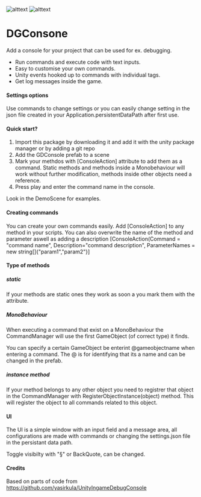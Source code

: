 ![alttext](https://img.shields.io/badge/Unity%20version-2022-lightgrey&?style=for-the-badge&logo=unity&color=lightgray) ![alttext](https://img.shields.io/badge/O.S-Windiws%2011-lightgrey&?style=for-the-badge&color=purple)
# DGConsone
Add a console for your project that can be used for ex. debugging. 
* Run commands and execute code with text inputs.
* Easy to customise your own commands.
* Unity events hooked up to commands with individual tags.
* Get log messages inside the game.

#### Settings options
Use commands to change settings or you can easily change setting in the json file created in your Application.persistentDataPath after first use.

#### Quick start?
1. Import this package by downloading it and add it with the unity package manager or by adding a git repo
2. Add the GDConsole prefab to a scene
3. Mark your methdos with [ConsoleAction] attribute to add them as a command. Static methods and methods inside a Monobehaviour will work without further modification, methods inside other objects need a reference.
4. Press play and enter the command name in the console.

Look in the DemoScene for examples.

#### Creating commands
You can create your own commands easily.
Add [ConsoleAction] to any method in your scripts. 
You can also overwrite the name of the method and parameter aswell as adding a description
[ConsoleAction(Command = "command name", Description="command description", ParameterNames = new string[]{"param1","param2"}]

#### Type of methods
##### static
If your methods are static ones they work as soon a you mark them with the attribute.
##### MonoBehaviour
When executing a command that exist on a MonoBehaviour the CommandManager will use the first GameObject (of correct type) it finds.

You can specify a certain GameObject be enterint @gameobjectname when entering a command. The @ is for identifying that its a name and can be changed in the prefab.

##### instance method
If your method belongs to any other object you need to registrer that object in the CommandManager with RegisterObjectInstance(object) method. This will register the object to all commands related to this object.
#### UI
The UI is a simple window with an input field and a message area, all configurations are made with commands or changing the settings.json file in the persistant data path.

Toggle visibilty with "§" or BackQuote, can be changed.

#### Credits
Based on parts of code from https://github.com/yasirkula/UnityIngameDebugConsole

